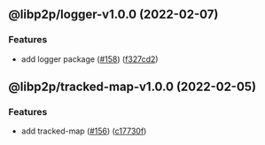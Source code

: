## @libp2p/logger-v1.0.0 (2022-02-07)


### Features

* add logger package ([#158](https://github.com/libp2p/js-libp2p-interfaces/issues/158)) ([f327cd2](https://github.com/libp2p/js-libp2p-interfaces/commit/f327cd24825d9ce2f45a02fdb9b47c9735c847e0))

## @libp2p/tracked-map-v1.0.0 (2022-02-05)


### Features

* add tracked-map ([#156](https://github.com/libp2p/js-libp2p-interfaces/issues/156)) ([c17730f](https://github.com/libp2p/js-libp2p-interfaces/commit/c17730f8bca172db85507740eaba81b3cf514d04))
